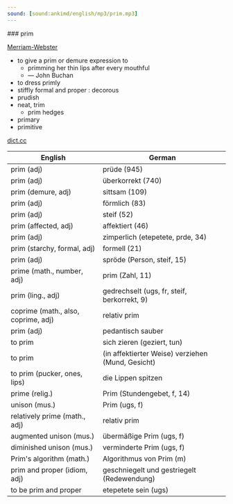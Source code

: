 ```yaml
---
sound: [sound:ankimd/english/mp3/prim.mp3]
---
```


\### prim

[Merriam-Webster](https://www.merriam-webster.com/dictionary/prim)

- to give a prim or demure expression to
    - primming her thin lips after every mouthful
    - — John Buchan
- to dress primly
- stiffly formal and proper : decorous
- prudish
- neat, trim
    - prim hedges
- primary
- primitive

[dict.cc](https://www.dict.cc/prim)

| English        | German       |
| -------------- | ------------ |
| prim (adj) | prüde (945) |
| prim (adj) | überkorrekt (740) |
| prim (demure, adj) | sittsam (109) |
| prim (adj) | förmlich (83) |
| prim (adj) | steif (52) |
| prim (affected, adj) | affektiert (46) |
| prim (adj) | zimperlich (etepetete, prde, 34) |
| prim (starchy, formal, adj) | formell (21) |
| prim (adj) | spröde (Person, steif, 15) |
| prime (math., number, adj) | prim (Zahl, 11) |
| prim (ling., adj) | gedrechselt (ugs, fr, steif, berkorrekt, 9) |
| coprime (math., also, coprime, adj) | relativ prim |
| prim (adj) | pedantisch sauber |
| to prim | sich zieren (geziert, tun) |
| to prim | (in affektierter Weise) verziehen (Mund, Gesicht) |
| to prim (pucker, ones, lips) | die Lippen spitzen |
| prime (relig.) | Prim (Stundengebet, f, 14) |
| unison (mus.) | Prim (ugs, f) |
| relatively prime (math., adj) | relativ prim |
| augmented unison (mus.) | übermäßige Prim (ugs, f) |
| diminished unison (mus.) | verminderte Prim (ugs, f) |
| Prim's algorithm (math.) | Algorithmus von Prim (m) |
| prim and proper (idiom, adj) | geschniegelt und gestriegelt (Redewendung) |
| to be prim and proper | etepetete sein (ugs) |

